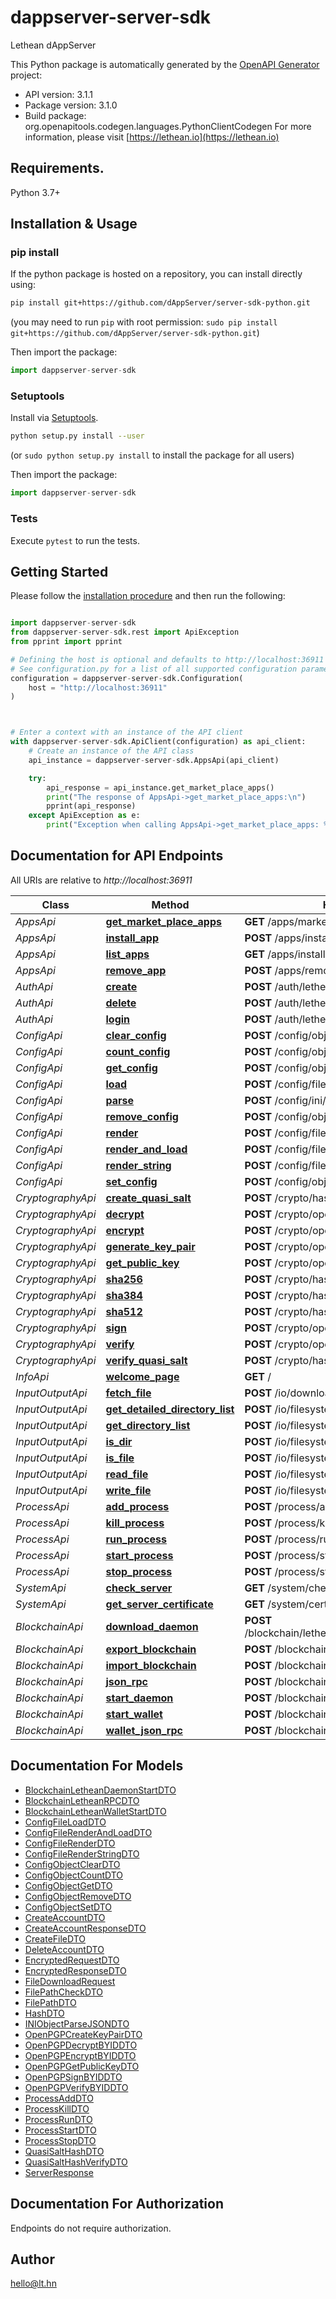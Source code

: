 # dappserver-server-sdk
Lethean dAppServer

This Python package is automatically generated by the [OpenAPI Generator](https://openapi-generator.tech) project:

- API version: 3.1.1
- Package version: 3.1.0
- Build package: org.openapitools.codegen.languages.PythonClientCodegen
For more information, please visit [https://lethean.io](https://lethean.io)

## Requirements.

Python 3.7+

## Installation & Usage
### pip install

If the python package is hosted on a repository, you can install directly using:

```sh
pip install git+https://github.com/dAppServer/server-sdk-python.git
```
(you may need to run `pip` with root permission: `sudo pip install git+https://github.com/dAppServer/server-sdk-python.git`)

Then import the package:
```python
import dappserver-server-sdk
```

### Setuptools

Install via [Setuptools](http://pypi.python.org/pypi/setuptools).

```sh
python setup.py install --user
```
(or `sudo python setup.py install` to install the package for all users)

Then import the package:
```python
import dappserver-server-sdk
```

### Tests

Execute `pytest` to run the tests.

## Getting Started

Please follow the [installation procedure](#installation--usage) and then run the following:

```python

import dappserver-server-sdk
from dappserver-server-sdk.rest import ApiException
from pprint import pprint

# Defining the host is optional and defaults to http://localhost:36911
# See configuration.py for a list of all supported configuration parameters.
configuration = dappserver-server-sdk.Configuration(
    host = "http://localhost:36911"
)



# Enter a context with an instance of the API client
with dappserver-server-sdk.ApiClient(configuration) as api_client:
    # Create an instance of the API class
    api_instance = dappserver-server-sdk.AppsApi(api_client)

    try:
        api_response = api_instance.get_market_place_apps()
        print("The response of AppsApi->get_market_place_apps:\n")
        pprint(api_response)
    except ApiException as e:
        print("Exception when calling AppsApi->get_market_place_apps: %s\n" % e)

```

## Documentation for API Endpoints

All URIs are relative to *http://localhost:36911*

Class | Method | HTTP request | Description
------------ | ------------- | ------------- | -------------
*AppsApi* | [**get_market_place_apps**](docs/AppsApi.md#get_market_place_apps) | **GET** /apps/marketplace | 
*AppsApi* | [**install_app**](docs/AppsApi.md#install_app) | **POST** /apps/install | 
*AppsApi* | [**list_apps**](docs/AppsApi.md#list_apps) | **GET** /apps/installed | 
*AppsApi* | [**remove_app**](docs/AppsApi.md#remove_app) | **POST** /apps/remove | 
*AuthApi* | [**create**](docs/AuthApi.md#create) | **POST** /auth/lethean/create | 
*AuthApi* | [**delete**](docs/AuthApi.md#delete) | **POST** /auth/lethean/delete | 
*AuthApi* | [**login**](docs/AuthApi.md#login) | **POST** /auth/lethean/login | 
*ConfigApi* | [**clear_config**](docs/ConfigApi.md#clear_config) | **POST** /config/object/clear | 
*ConfigApi* | [**count_config**](docs/ConfigApi.md#count_config) | **POST** /config/object/count | 
*ConfigApi* | [**get_config**](docs/ConfigApi.md#get_config) | **POST** /config/object/get | 
*ConfigApi* | [**load**](docs/ConfigApi.md#load) | **POST** /config/file/load | 
*ConfigApi* | [**parse**](docs/ConfigApi.md#parse) | **POST** /config/ini/parseJSON | 
*ConfigApi* | [**remove_config**](docs/ConfigApi.md#remove_config) | **POST** /config/object/remove | 
*ConfigApi* | [**render**](docs/ConfigApi.md#render) | **POST** /config/file/render | 
*ConfigApi* | [**render_and_load**](docs/ConfigApi.md#render_and_load) | **POST** /config/file/renderAndLoad | 
*ConfigApi* | [**render_string**](docs/ConfigApi.md#render_string) | **POST** /config/file/renderString | 
*ConfigApi* | [**set_config**](docs/ConfigApi.md#set_config) | **POST** /config/object/set | 
*CryptographyApi* | [**create_quasi_salt**](docs/CryptographyApi.md#create_quasi_salt) | **POST** /crypto/hash/quasi-salted-hash | 
*CryptographyApi* | [**decrypt**](docs/CryptographyApi.md#decrypt) | **POST** /crypto/openpgp/decrypt | 
*CryptographyApi* | [**encrypt**](docs/CryptographyApi.md#encrypt) | **POST** /crypto/openpgp/encrypt | 
*CryptographyApi* | [**generate_key_pair**](docs/CryptographyApi.md#generate_key_pair) | **POST** /crypto/openpgp/generate-key-pair | 
*CryptographyApi* | [**get_public_key**](docs/CryptographyApi.md#get_public_key) | **POST** /crypto/openpgp/get-public-key | 
*CryptographyApi* | [**sha256**](docs/CryptographyApi.md#sha256) | **POST** /crypto/hash/sha256 | 
*CryptographyApi* | [**sha384**](docs/CryptographyApi.md#sha384) | **POST** /crypto/hash/sha384 | 
*CryptographyApi* | [**sha512**](docs/CryptographyApi.md#sha512) | **POST** /crypto/hash/sha512 | 
*CryptographyApi* | [**sign**](docs/CryptographyApi.md#sign) | **POST** /crypto/openpgp/sign | 
*CryptographyApi* | [**verify**](docs/CryptographyApi.md#verify) | **POST** /crypto/openpgp/verify | 
*CryptographyApi* | [**verify_quasi_salt**](docs/CryptographyApi.md#verify_quasi_salt) | **POST** /crypto/hash/quasi-salted-hash-verify | 
*InfoApi* | [**welcome_page**](docs/InfoApi.md#welcome_page) | **GET** / | 
*InputOutputApi* | [**fetch_file**](docs/InputOutputApi.md#fetch_file) | **POST** /io/download/fetch | 
*InputOutputApi* | [**get_detailed_directory_list**](docs/InputOutputApi.md#get_detailed_directory_list) | **POST** /io/filesystem/list-detailed | 
*InputOutputApi* | [**get_directory_list**](docs/InputOutputApi.md#get_directory_list) | **POST** /io/filesystem/list | 
*InputOutputApi* | [**is_dir**](docs/InputOutputApi.md#is_dir) | **POST** /io/filesystem/is-dir | 
*InputOutputApi* | [**is_file**](docs/InputOutputApi.md#is_file) | **POST** /io/filesystem/is-file | 
*InputOutputApi* | [**read_file**](docs/InputOutputApi.md#read_file) | **POST** /io/filesystem/read | 
*InputOutputApi* | [**write_file**](docs/InputOutputApi.md#write_file) | **POST** /io/filesystem/write | 
*ProcessApi* | [**add_process**](docs/ProcessApi.md#add_process) | **POST** /process/add | 
*ProcessApi* | [**kill_process**](docs/ProcessApi.md#kill_process) | **POST** /process/kill | 
*ProcessApi* | [**run_process**](docs/ProcessApi.md#run_process) | **POST** /process/run | 
*ProcessApi* | [**start_process**](docs/ProcessApi.md#start_process) | **POST** /process/start | 
*ProcessApi* | [**stop_process**](docs/ProcessApi.md#stop_process) | **POST** /process/stop | 
*SystemApi* | [**check_server**](docs/SystemApi.md#check_server) | **GET** /system/check | 
*SystemApi* | [**get_server_certificate**](docs/SystemApi.md#get_server_certificate) | **GET** /system/cert | 
*BlockchainApi* | [**download_daemon**](docs/BlockchainApi.md#download_daemon) | **POST** /blockchain/lethean/daemon/downloadDaemon | 
*BlockchainApi* | [**export_blockchain**](docs/BlockchainApi.md#export_blockchain) | **POST** /blockchain/lethean/daemon/export | 
*BlockchainApi* | [**import_blockchain**](docs/BlockchainApi.md#import_blockchain) | **POST** /blockchain/lethean/daemon/import | 
*BlockchainApi* | [**json_rpc**](docs/BlockchainApi.md#json_rpc) | **POST** /blockchain/lethean/daemon/json_rpc | 
*BlockchainApi* | [**start_daemon**](docs/BlockchainApi.md#start_daemon) | **POST** /blockchain/lethean/daemon/start | 
*BlockchainApi* | [**start_wallet**](docs/BlockchainApi.md#start_wallet) | **POST** /blockchain/lethean/wallet/start | 
*BlockchainApi* | [**wallet_json_rpc**](docs/BlockchainApi.md#wallet_json_rpc) | **POST** /blockchain/lethean/wallet/json_rpc | 


## Documentation For Models

 - [BlockchainLetheanDaemonStartDTO](docs/BlockchainLetheanDaemonStartDTO.md)
 - [BlockchainLetheanRPCDTO](docs/BlockchainLetheanRPCDTO.md)
 - [BlockchainLetheanWalletStartDTO](docs/BlockchainLetheanWalletStartDTO.md)
 - [ConfigFileLoadDTO](docs/ConfigFileLoadDTO.md)
 - [ConfigFileRenderAndLoadDTO](docs/ConfigFileRenderAndLoadDTO.md)
 - [ConfigFileRenderDTO](docs/ConfigFileRenderDTO.md)
 - [ConfigFileRenderStringDTO](docs/ConfigFileRenderStringDTO.md)
 - [ConfigObjectClearDTO](docs/ConfigObjectClearDTO.md)
 - [ConfigObjectCountDTO](docs/ConfigObjectCountDTO.md)
 - [ConfigObjectGetDTO](docs/ConfigObjectGetDTO.md)
 - [ConfigObjectRemoveDTO](docs/ConfigObjectRemoveDTO.md)
 - [ConfigObjectSetDTO](docs/ConfigObjectSetDTO.md)
 - [CreateAccountDTO](docs/CreateAccountDTO.md)
 - [CreateAccountResponseDTO](docs/CreateAccountResponseDTO.md)
 - [CreateFileDTO](docs/CreateFileDTO.md)
 - [DeleteAccountDTO](docs/DeleteAccountDTO.md)
 - [EncryptedRequestDTO](docs/EncryptedRequestDTO.md)
 - [EncryptedResponseDTO](docs/EncryptedResponseDTO.md)
 - [FileDownloadRequest](docs/FileDownloadRequest.md)
 - [FilePathCheckDTO](docs/FilePathCheckDTO.md)
 - [FilePathDTO](docs/FilePathDTO.md)
 - [HashDTO](docs/HashDTO.md)
 - [INIObjectParseJSONDTO](docs/INIObjectParseJSONDTO.md)
 - [OpenPGPCreateKeyPairDTO](docs/OpenPGPCreateKeyPairDTO.md)
 - [OpenPGPDecryptBYIDDTO](docs/OpenPGPDecryptBYIDDTO.md)
 - [OpenPGPEncryptBYIDDTO](docs/OpenPGPEncryptBYIDDTO.md)
 - [OpenPGPGetPublicKeyDTO](docs/OpenPGPGetPublicKeyDTO.md)
 - [OpenPGPSignBYIDDTO](docs/OpenPGPSignBYIDDTO.md)
 - [OpenPGPVerifyBYIDDTO](docs/OpenPGPVerifyBYIDDTO.md)
 - [ProcessAddDTO](docs/ProcessAddDTO.md)
 - [ProcessKillDTO](docs/ProcessKillDTO.md)
 - [ProcessRunDTO](docs/ProcessRunDTO.md)
 - [ProcessStartDTO](docs/ProcessStartDTO.md)
 - [ProcessStopDTO](docs/ProcessStopDTO.md)
 - [QuasiSaltHashDTO](docs/QuasiSaltHashDTO.md)
 - [QuasiSaltHashVerifyDTO](docs/QuasiSaltHashVerifyDTO.md)
 - [ServerResponse](docs/ServerResponse.md)


<a id="documentation-for-authorization"></a>
## Documentation For Authorization

Endpoints do not require authorization.


## Author

hello@lt.hn



